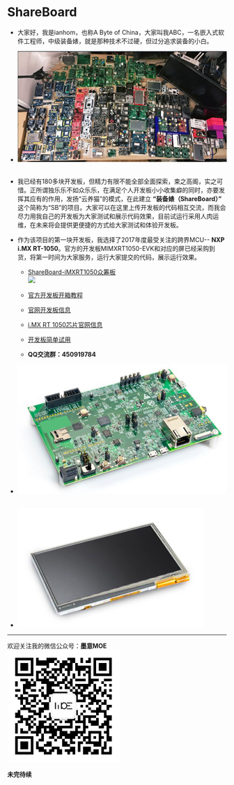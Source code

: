 # ShareBoard
- 大家好，我是ianhom，也称A Byte of China，大家叫我ABC，一名嵌入式软件工程师，中级装备婊，就是那种技术不过硬，但过分追求装备的小白。
- ![](./pic/ShareBoard_All.png)     
- 我已经有180多块开发板，但精力有限不能全部全面探索，束之高阁，实之可惜。正所谓独乐乐不如众乐乐，在满足个人开发板小小收集癖的同时，亦要发挥其应有的作用，发扬“云养猫”的模式，在此建立 **“装备婊（ShareBoard）”** 这个简称为“SB”的项目。大家可以在这里上传开发板的代码相互交流，而我会尽力用我自己的开发板为大家测试和展示代码效果，目前试运行采用人肉运维，在未来将会提供更便捷的方式给大家测试和体验开发板。

- 作为该项目的第一块开发板，我选择了2017年度最受关注的跨界MCU-- **NXP i.MX RT-1050**。官方的开发板MIMXRT1050-EVK和对应的屏已经采购到货，将第一时间为大家服务，运行大家提交的代码，展示运行效果。      

    * [ShareBoard-iMXRT1050众筹板](https://github.com/Share-Board/ShareBoard-iMXRT1050)     
    ![](https://github.com/Share-Board/ShareBoard-iMXRT1050/blob/master/Pic/PCB_Front_size400.png?raw=true)    
    
    * [官方开发板开箱教程](https://www.nxp.com/support/developer-resources/software-development-tools/i.mx-developer-resources/i.mx-rt1050-evaluation-kit:MIMXRT1050-EVK?&tab=In-Depth_Tab&tid=vanMIMXRT1050-EVK/startnow)    

    * [官网开发板信息](https://www.nxp.com/support/developer-resources/software-development-tools/i.mx-developer-resources/i.mx-rt1050-evaluation-kit:MIMXRT1050-EVK)    
     
    * [i.MX RT 1050芯片官网信息](https://www.nxp.com/products/microcontrollers-and-processors/applications-processors/i.mx-applications-processors/i.mx-rt-series/i.mx-rt1050-crossover-processor-with-arm-cortex-m7-core:i.MX-RT1050)   
    
    * [开发板简单试用](http://mp.weixin.qq.com/s/h5Pynula3K1G9qBOScv5jA)    
    
    * **QQ交流群：450919784**     
     

- ![](https://github.com/ianhom/Note-of-all/blob/master/Pic/Misc/MIMXRT1050-EVK-DEVICE.jpg?raw=true)     
- ![](https://github.com/ianhom/Note-of-all/blob/master/Pic/Misc/MIMXRT1050-EVK-DEVICE2.jpg?raw=true)


------

欢迎关注我的微信公众号：**墨意MOE**    
![](https://github.com/ianhom/Note-of-all/blob/master/Pic/Misc/qrcode_for_gh_a64f54357afb_258.jpg?raw=true)        




**未完待续**
